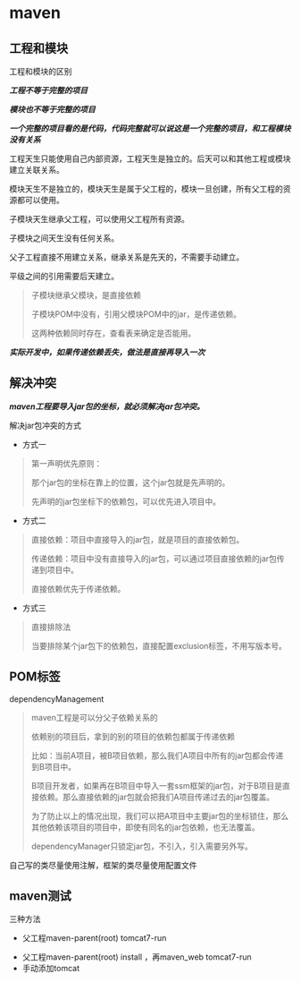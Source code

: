 # maven

## 工程和模块

工程和模块的区别

***工程不等于完整的项目***

***模块也不等于完整的项目***

***一个完整的项目看的是代码，代码完整就可以说这是一个完整的项目，和工程模块没有关系***



工程天生只能使用自己内部资源，工程天生是独立的。后天可以和其他工程或模块建立关联关系。

模块天生不是独立的，模块天生是属于父工程的，模块一旦创建，所有父工程的资源都可以使用。



子模块天生继承父工程，可以使用父工程所有资源。

子模块之间天生没有任何关系。



父子工程直接不用建立关系，继承关系是先天的，不需要手动建立。

平级之间的引用需要后天建立。



> 子模块继承父模块，是直接依赖
>
> 子模块POM中没有，引用父模块POM中的jar，是传递依赖。
>
> 这两种依赖同时存在，查看表来确定是否能用。



***实际开发中，如果传递依赖丢失，做法是直接再导入一次***



## 解决冲突

***maven工程要导入jar包的坐标，就必须解决jar包冲突。***

解决jar包冲突的方式

* 方式一

> 第一声明优先原则：
>
> 那个jar包的坐标在靠上的位置，这个jar包就是先声明的。
>
> 先声明的jar包坐标下的依赖包，可以优先进入项目中。

* 方式二

> 直接依赖：项目中直接导入的jar包，就是项目的直接依赖包。
>
> 传递依赖：项目中没有直接导入的jar包，可以通过项目直接依赖的jar包传递到项目中。
>
> 直接依赖优先于传递依赖。

* 方式三

> 直接排除法
>
> 当要排除某个jar包下的依赖包，直接配置exclusion标签，不用写版本号。

## POM标签

dependencyManagement

> maven工程是可以分父子依赖关系的
>
> 依赖别的项目后，拿到的别的项目的依赖包都属于传递依赖
>
> 比如：当前A项目，被B项目依赖，那么我们A项目中所有的jar包都会传递到B项目中。
>
> B项目开发者，如果再在B项目中导入一套ssm框架的jar包，对于B项目是直接依赖。那么直接依赖的jar包就会把我们A项目传递过去的jar包覆盖。
>
> 为了防止以上的情况出现，我们可以把A项目中主要jar包的坐标锁住，那么其他依赖该项目的项目中，即使有同名的jar包依赖，也无法覆盖。
>
> dependencyManager只锁定jar包，不引入，引入需要另外写。

自己写的类尽量使用注解，框架的类尽量使用配置文件

## maven测试

三种方法

- 父工程maven-parent(root) tomcat7-run

* 父工程maven-parent(root) install ，再maven_web tomcat7-run
* 手动添加tomcat